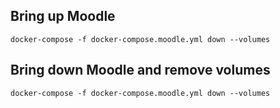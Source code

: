 ## Bring up Moodle
`docker-compose -f docker-compose.moodle.yml down --volumes`

## Bring down Moodle and remove volumes
`docker-compose -f docker-compose.moodle.yml down --volumes`

